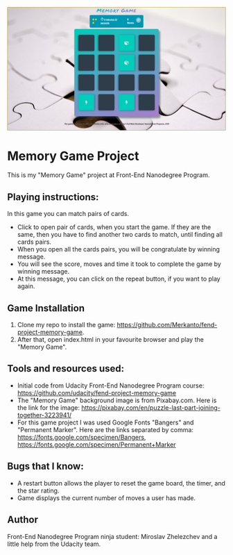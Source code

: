 <img src="https://github.com/Merkanto/fend-project-memory-game/blob/master/img/Memory%20game%20sceenshot.png">

# Memory Game Project

This is my "Memory Game" project at Front-End Nanodegree Program.


## Playing instructions:

In this game you can match pairs of cards.
* Click to open pair of cards, when you start the game. If they are the same, then you have to find another two cards to match, until finding all cards pairs.
* When you open all the cards pairs, you will be congratulate by winning message.
* You will see the score, moves and time it took to complete the game by winning message.
* At this message, you can click on the repeat button, if you want to play again.


## Game Installation

1. Clone my repo to install the game: https://github.com/Merkanto/fend-project-memory-game.
2. After that, open index.html in your favourite browser and play the "Memory Game".


## Tools and resources used:

* Initial code from Udacity Front-End Nanodegree Program course: https://github.com/udacity/fend-project-memory-game
* The "Memory Game" background image is from Pixabay.com. Here is the link for the image: https://pixabay.com/en/puzzle-last-part-joining-together-3223941/
* For this game project I was used Google Fonts "Bangers" and "Permanent Marker". Here are the links separated by comma: https://fonts.google.com/specimen/Bangers, https://fonts.google.com/specimen/Permanent+Marker


## Bugs that I know:

* A restart button allows the player to reset the game board, the timer, and the star rating.
* Game displays the current number of moves a user has made.


## Author

Front-End Nanodegree Program ninja student: Miroslav Zhelezchev and a little help from the Udacity team.
